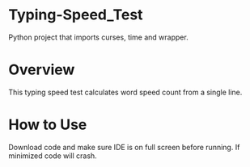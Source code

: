 # Typing-Speed_Test
Python project that imports curses, time and wrapper.

# Overview
This typing speed test calculates word speed count from a single line.

# How to Use
Download code and make sure IDE is on full screen before running. If minimized code will crash.
